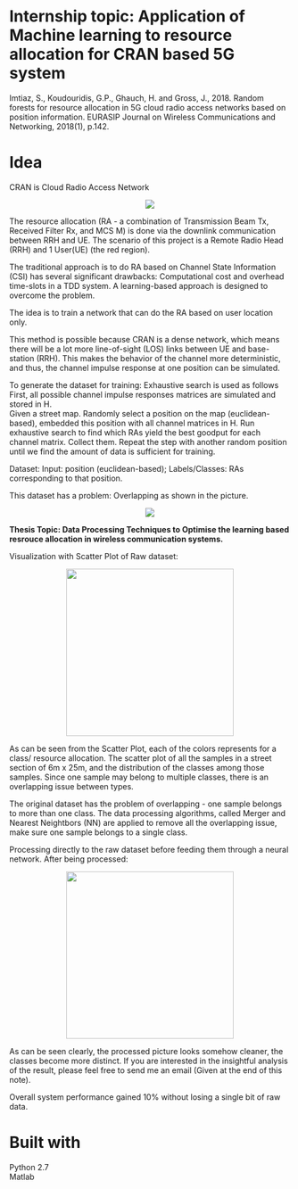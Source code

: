 # Internship topic: Application of Machine learning to resource allocation for CRAN based 5G system
Imtiaz, S., Koudouridis, G.P., Ghauch, H. and Gross, J., 2018. Random forests for resource allocation in 5G cloud radio access networks based on position information. EURASIP Journal on Wireless Communications and Networking, 2018(1), p.142.

# Idea
CRAN is Cloud Radio Access Network
<p align="center">
  <img src="https://user-images.githubusercontent.com/15823161/52285347-73571280-2966-11e9-94d8-fec46d2230a7.png">
</p>
The resource allocation (RA - a combination of Transmission Beam Tx, Received Filter Rx, and MCS M) is done via the downlink communication between RRH and UE. The scenario of this project is a Remote Radio Head (RRH) and 1 User(UE) (the red region). <br />

The traditional approach is to do RA based on Channel State Information (CSI) has several significant drawbacks: Computational cost and overhead time-slots in a TDD system. A learning-based approach is designed to overcome the problem. <br />

The idea is to train a network that can do the RA based on user location only. <br />

This method is possible because CRAN is a dense network, which means there will be a lot more line-of-sight (LOS) links between UE and base-station (RRH). This makes the behavior of the channel more deterministic, and thus, the channel impulse response at one position can be simulated. <br />

To generate the dataset for training: Exhaustive search is used as follows <br />
First, all possible channel impulse responses matrices are simulated and stored in H. <br />
Given a street map. Randomly select a position on the map (euclidean-based), embedded this position with all channel matrices in H. Run exhaustive search to find which RAs yield the best goodput for each channel matrix. Collect them. Repeat the step with another random position until we find the amount of data is sufficient for training. <br />

Dataset: Input: position (euclidean-based); Labels/Classes: RAs corresponding to that position. <br />

This dataset has a problem: Overlapping as shown in the picture.
<p align="center">
  <img src="https://user-images.githubusercontent.com/15823161/52287627-d21e8b00-296a-11e9-9e8b-52aa4f4cb889.png">
</p>

__Thesis Topic: Data Processing Techniques to Optimise the learning based resrouce allocation in wireless communication systems.__

Visualization with Scatter Plot of Raw dataset:
<p align="center">
  <img src="https://user-images.githubusercontent.com/15823161/59569712-b43a0300-908d-11e9-83ae-09a3b7f6267d.jpg" width="300" > 
</p>
As can be seen from the Scatter Plot, each of the colors represents for a class/ resource allocation. The scatter plot of all the samples in a street section of 6m x 25m, and the distribution of the classes among those samples. Since one sample may belong to multiple classes, there is an overlapping issue between types. <br />

The original dataset has the problem of overlapping - one sample belongs to more than one class. The data processing algorithms, called Merger and Nearest Neightbors (NN) are applied to remove all the overlapping issue, make sure one sample belongs to a single class.

Processing directly to the raw dataset before feeding them through a neural network.
After being processed:
<p align="center">
  <img src="https://user-images.githubusercontent.com/15823161/59569723-d6cc1c00-908d-11e9-9e8a-7a9478101cb6.jpg" width="300"> 
</p>

As can be seen clearly, the processed picture looks somehow cleaner, the classes become more distinct. If you are interested in the insightful analysis of the result, please feel free to send me an email (Given at the end of this note).

Overall system performance gained 10% without losing a single bit of raw data. 

# Built with 
Python 2.7 <br />
Matlab

